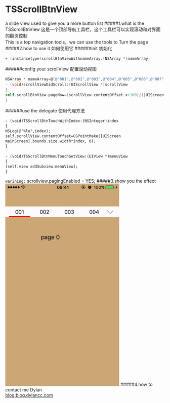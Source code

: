 # TSScrollBtnView
a slide view used to give you a more button list
#####1.what is the TSScrollBtnView 
这是一个顶部导航工具栏，这个工具栏可以实现滚动和对界面的翻页控制</br>
This is a top navigation tools，we can use the tools to Turn the page</br>
#####2.how to use it  如何使用它
######init  初始化
```Objective-C
+ (instancetype)scrollBtnViewWithnameArray:(NSArray *)nameArray;
```
######config your scrollView  配置滚动视图
```Objective-C
NSArray * nameArray=@[@"001",@"002",@"003",@"004",@"005",@"006",@"007",@"008",@"009",@"010"];
- (void)scrollViewDidScroll:(UIScrollView *)scrollView
{
self.scrollBtnView.pageNow=(scrollView.contentOffset.x+100)/([UIScreen mainScreen].bounds.size.width);
}
```
######use the delegate  使用代理方法
```
- (void)TSScrollBtnTouchWithIndex:(NSInteger)index
{
NSLog(@"%lu",index);
self.scrollView.contentOffset=CGPointMake([UIScreen mainScreen].bounds.size.width*index, 0);
}

- (void)TSScrollBtnMenuTouchGetView:(UIView *)menuView
{
[self.view addSubview:menuView];
}
```

`warining:` scrollview.pagingEnabled = YES;
#####3.show you the effect
 ![effect](https://github.com/TsnumiDC/TSScrollBtnView/blob/master/effect.gif)
#####4.how to contact me
Dylan</br>
[blog:blog.dylancc.com](http://blog.dylancc.com)
